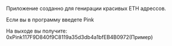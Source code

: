 Приложение созданно для генирации красивых ETH адрессов.

Если вы в программу введете Pink

На выходе вы получите: 0xPink117F9D840f9C8119a35d3db4a1bfEB4B0972(Пример)
